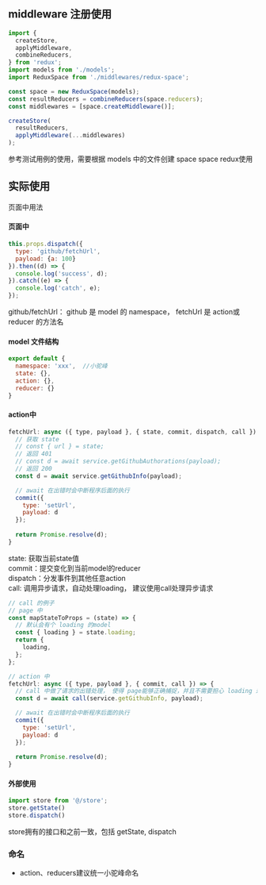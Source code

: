 ## middleware 注册使用
``` javascript
import {
  createStore,
  applyMiddleware,
  combineReducers,
} from 'redux';
import models from './models';
import ReduxSpace from './middlewares/redux-space';

const space = new ReduxSpace(models);
const resultReducers = combineReducers(space.reducers);
const middlewares = [space.createMiddleware()];

createStore(
  resultReducers,
  applyMiddleware(...middlewares)
);
```

参考测试用例的使用，需要根据 models 中的文件创建 space space redux使用


## 实际使用
页面中用法
#### 页面中
``` javascript
this.props.dispatch({
  type: 'github/fetchUrl',
  payload: {a: 100}
}).then((d) => {
  console.log('success', d);
}).catch((e) => {
  console.log('catch', e);
});
```
github/fetchUrl： github 是 model 的 namespace， fetchUrl 是 action或reducer 的方法名

#### model 文件结构
``` javascript
export default {
  namespace: 'xxx',  //小驼峰
  state: {},
  action: {},
  reducer: {}
}
```

#### action中
``` javascript
fetchUrl: async ({ type, payload }, { state, commit, dispatch, call }) => {
  // 获取 state
  // const { url } = state;
  // 返回 401
  // const d = await service.getGithubAuthorations(payload);
  // 返回 200
  const d = await service.getGithubInfo(payload);

  // await 在出错时会中断程序后面的执行
  commit({
    type: 'setUrl',
    payload: d
  });
  
  return Promise.resolve(d);
}
```
state: 获取当前state值  
commit：提交变化到当前model的reducer  
dispatch：分发事件到其他任意action  
call: 调用异步请求，自动处理loading， 建议使用call处理异步请求

``` javascript
// call 的例子
// page 中
const mapStateToProps = (state) => {
  // 默认会有个 loading 的model
  const { loading } = state.loading;
  return {
    loading,
  };
};

// action 中
fetchUrl: async ({ type, payload }, { commit, call }) => {
  // call 中做了请求的出错处理， 使得 page能够正确捕捉，并且不需要担心 loading 未取消的情况 
  const d = await call(service.getGithubInfo, payload);

  // await 在出错时会中断程序后面的执行
  commit({
    type: 'setUrl',
    payload: d
  });
  
  return Promise.resolve(d);
}
```

#### 外部使用
``` javascript
import store from '@/store';
store.getState()
store.dispatch()
```
store拥有的接口和之前一致，包括 getState, dispatch

### 命名

- action、reducers建议统一小驼峰命名
